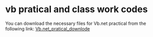 # vb pratical and class work codes

You can download the necessary files for Vb.net practical from the following link:
[Vb.net_pratical_downlode](https://mega.nz/folder/ID9XTKpb#rwhbqoSClV40eLP_wJIaPg)

